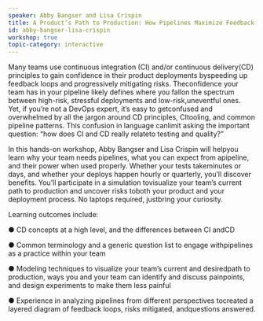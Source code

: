 ```yaml
---
speaker: Abby​ ​Bangser​ ​and​ ​Lisa​ ​Crispin
title: A​ ​Product’s​ ​Path​ ​to​ ​Production:​ ​How​ ​Pipelines​ ​Maximize​ ​Feedback​ ​and​ ​Minimize​ ​Risk
id: abby-bangser-lisa-crispin
workshop: true
topic-category: interactive
---
```


<!--<a href="http://www.slideshare.net/Kevlin/the-error-of-our-ways">[Slides]</a>-->

Many​ ​teams​ ​use​ ​continuous​ ​integration​ ​(CI)​ ​and/or​ ​continuous​ ​delivery​ ​(CD)​ ​principles​ ​to​ ​gain confidence​ ​in​ ​their​ ​product​ ​deployments​ ​by​ ​speeding​ ​up​ ​feedback​ ​loops​ ​and​ ​progressively mitigating​ ​risks.​ ​The​ ​confidence​ ​your​ ​team​ ​has​ ​in​ ​your​ ​pipeline​ ​likely​ ​defines​ ​where​ ​you​ ​fall​ ​on the​ ​spectrum​ ​between​ ​high-risk,​ ​stressful​ ​deployments​ ​and​ ​low-risk,​ ​uneventful​ ​ones.​ ​​ ​Yet,​ ​if you’re​ ​not​ ​a​ ​DevOps​ ​expert,​ ​it’s​ ​easy​ ​to​ ​get​ ​confused​ ​and​ ​overwhelmed​ ​by​ ​all​ ​the​ ​jargon​ ​around CD​ ​principles,​ ​CI​ ​tooling,​ ​and​ ​common​ ​pipeline​ ​patterns.​ ​This​ ​confusion​ ​in​ ​language​ ​can​ ​limit asking​ ​the​ ​important​ ​question:​ ​“how​ ​does​ ​CI​ ​and​ ​CD​ ​really​ ​relate​ ​to​ ​testing​ ​and​ ​quality?” 

In​ ​this​ ​hands-on​ ​workshop,​ ​Abby​ ​Bangser​ ​and​ ​Lisa​ ​Crispin​ ​will​ ​help​ ​you​ ​learn​ ​why​ ​your​ ​team needs​ ​pipelines,​ ​what​ ​you​ ​can​ ​expect​ ​from​ ​a​ ​pipeline,​ ​and​ ​their​ ​power​ ​when​ ​used​ ​properly. Whether​ ​your​ ​tests​ ​take​ ​minutes​ ​or​ ​days,​ ​and​ ​whether​ ​your​ ​deploys​ ​happen​ ​hourly​ ​or​ ​quarterly, you’ll​ ​discover​ ​benefits.​ ​You’ll​ ​participate​ ​in​ ​a​ ​simulation​ ​to​ ​visualize​ ​your​ ​team’s​ ​current​ ​path​ ​to production​ ​and​ ​uncover​ ​risks​ ​to​ ​both​ ​your​ ​product​ ​and​ ​your​ ​deployment​ ​process.​ ​No​ ​laptops required,​ ​just​ ​bring​ ​your​ ​curiosity. 

Learning​ ​outcomes​ ​include: 

● CD​ ​concepts​ ​at​ ​a​ ​high​ ​level,​ ​and​ ​the​ ​differences​ ​between​ ​CI​ ​and​ ​CD

● Common​ ​terminology​ ​and​ ​a​ ​generic​ ​question​ ​list​ ​to​ ​engage​ ​with​ ​pipelines​ ​as​ ​a​ ​practice within​ ​your​ ​team 

● Modeling​ ​techniques​ ​to​ ​visualize​ ​your​ ​team’s​ ​current​ ​and​ ​desired​ ​path​ ​to​ ​production, ways​ ​you​ ​and​ ​your​ ​team​ ​can​ ​identify​ ​and​ ​discuss​ ​pain​ ​points,​ ​and​ ​design​ ​experiments​ ​to make​ ​them​ ​less​ ​painful 

● Experience​ ​in​ ​analyzing​ ​pipelines​ ​from​ ​different​ ​perspectives​ ​to​ ​created​ ​a​ ​layered diagram​ ​of​ ​feedback​ ​loops,​ ​risks​ ​mitigated,​ ​and​ ​questions​ ​answered. 
